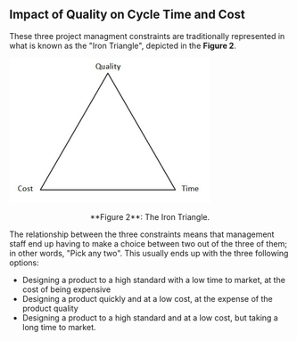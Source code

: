
Impact of Quality on Cycle Time and Cost
----------------------------------------

These three project managment constraints are traditionally represented in
what is known as the "Iron Triangle", depicted in the **Figure 2**.

![](images/iron_triangle.jpg "The Iron Triangle")
<center>**Figure 2**: The Iron Triangle.</center>

The relationship between the three constraints means that management staff
end up having to make a choice between two out of the three of them; in
other words, "Pick any two". This usually ends up with the three following
options:

* Designing a product to a high standard with a low time to market, at the cost of being expensive
* Designing a product quickly and at a low cost, at the expense of the product quality
* Designing a product to a high standard and at a low cost, but taking a long time to market.
